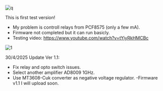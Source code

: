 

![q](https://github.com/user-attachments/assets/ce25b431-6d24-49e7-9251-946a20a0c16d)


This is first test version!
- My problem is controll relays from PCF8575 (only a few mA).
- Firmware not completed but it can run basicly.
- Testing video: https://www.youtube.com/watch?v=tYiyRkHMCBc




![1](https://github.com/user-attachments/assets/7b3e4b2d-10e7-48e6-b6e0-9fb43e72fd99)




30/4/2025 Update Ver 1.1:
- Fix relay and opto switch issues.
- Select another amplifier AD8009 1GHz.
- Use MT3608-Cuk converter as negative voltage regulator.
-Firmware v1.1 I will upload soon.
